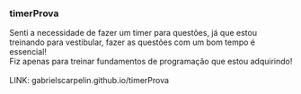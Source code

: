 ### timerProva
Senti a necessidade de fazer um timer para questões, já que estou treinando para vestibular, fazer as questões com um bom tempo é essencial!
<br>
Fiz apenas para treinar fundamentos de programação que estou adquirindo!
<br>
<br>
LINK: gabrielscarpelin.github.io/timerProva
